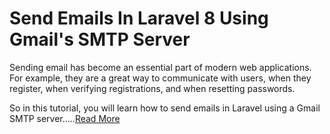 # Send Emails In Laravel 8 Using Gmail's SMTP Server

Sending email has become an essential part of modern web applications. For example, they are a great way to communicate with users, when they register, when verifying registrations, and when resetting passwords.

So in this tutorial, you will learn how to send emails in Laravel using a Gmail SMTP server.....[Read More](https://www.twilio.com/blog/send-emails-laravel-8-gmail-smtp-server)
